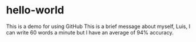 # hello-world
This is a demo for using GitHub
This is a brief message about myself, Luis, I can write 60 words a minute but I have an average of 94% accuracy. 
